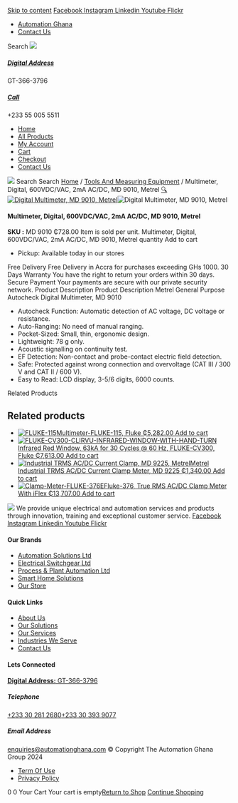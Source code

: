 [Skip to content](https://store.automationghana.com/product/digital-multimeter-md-9010-metrel/#content)
[ Facebook ](https://www.facebook.com/automationgh/) [ Instagram ](https://www.instagram.com/automationgh/) [ Linkedin ](https://www.linkedin.com/company/the-automation-ghana-limited/) [ Youtube ](https://www.youtube.com/channel/UCurrRDUSm5oIW39VXjn1u0w) [ Flickr ](https://www.flickr.com/photos/181794037@N07/)
  * [ Automation Ghana ](https://automationghana.com)
  * [ Contact Us ](https://store.automationghana.com/contact/)


Search
[ ![](https://store.automationghana.com/wp-content/uploads/2024/04/Website-TAGG-Logo-BLUE.png) ](https://store.automationghana.com/)
[ ](https://maps.app.goo.gl/m4xeaagWCNbLk4jM6)
#####  [ Digital Address ](https://maps.app.goo.gl/m4xeaagWCNbLk4jM6)
GT-366-3796 
[ ](tel:+233550055511)
#####  [ Call ](tel:+233550055511)
+233 55 005 5511 
  * [Home](https://store.automationghana.com/)
  * [All Products](https://store.automationghana.com/shop/)
  * [My Account](https://store.automationghana.com/my-account/)
  * [Cart](https://store.automationghana.com/cart/)
  * [Checkout](https://store.automationghana.com/checkout/)
  * [Contact Us](https://store.automationghana.com/contact/)


[![](https://store.automationghana.com/wp-content/uploads/2024/04/AutomationGhana_logo_white.png)](https://store.automationghana.com)
Search
Search
[Home](https://store.automationghana.com) / [Tools And Measuring Equipment](https://store.automationghana.com/product-category/tools-and-measuring-equipment/) / Multimeter, Digital, 600VDC/VAC, 2mA AC/DC, MD 9010, Metrel
[🔍](https://store.automationghana.com/product/digital-multimeter-md-9010-metrel/)
[![Digital Multimeter, MD 9010, Metrel](https://store.automationghana.com/wp-content/uploads/2020/04/Digital-Multimeter-MD-9010-Metrel.png)](https://store.automationghana.com/wp-content/uploads/2020/04/Digital-Multimeter-MD-9010-Metrel.png)![Digital Multimeter, MD 9010, Metrel](https://store.automationghana.com/wp-content/uploads/2020/04/Digital-Multimeter-MD-9010-Metrel.png)
####  Multimeter, Digital, 600VDC/VAC, 2mA AC/DC, MD 9010, Metrel 
**SKU :** MD 9010 
₵728.00
Item is sold per unit.
Multimeter, Digital, 600VDC/VAC, 2mA AC/DC, MD 9010, Metrel quantity
Add to cart
  * Pickup: Available today in our stores


Free Delivery 
Free Delivery in Accra for purchases exceeding GHs 1000. 
30 Days Warranty 
You have the right to return your orders within 30 days. 
Secure Payment 
Your payments are secure with our private security network. 
Product Description
Product Description
Metrel General Purpose Autocheck Digital Multimeter, MD 9010 
  * Autocheck Function: Automatic detection of AC voltage, DC voltage or resistance.
  * Auto-Ranging: No need of manual ranging.
  * Pocket-Sized: Small, thin, ergonomic design.
  * Lightweight: 78 g only.
  * Acoustic signalling on continuity test.
  * EF Detection: Non-contact and probe-contact electric field detection.
  * Safe: Protected against wrong connection and overvoltage (CAT III / 300 V and CAT II / 600 V).
  * Easy to Read: LCD display, 3-5/6 digits, 6000 counts.


Related Products 
## Related products
  * [![FLUKE-115](https://store.automationghana.com/wp-content/uploads/2020/04/FLUKE-115-300x300.jpg)Multimeter-FLUKE-115, Fluke ₵5,282.00 ](https://store.automationghana.com/product/multimeter-fluke-115-fluke/)
[Add to cart](https://store.automationghana.com/product/digital-multimeter-md-9010-metrel/?add-to-cart=2013)
  * [![FLUKE-CV300-CLIRVU-INFRARED-WINDOW-WITH-HAND-TURN](https://store.automationghana.com/wp-content/uploads/2020/04/FLUKE-CV300-CLIRVU-INFRARED-WINDOW-WITH-HAND-TURN-270x300.jpg)Infrared Red Window, 63kA for 30 Cycles @ 60 Hz, FLUKE-CV300, Fluke ₵7,613.00 ](https://store.automationghana.com/product/ir-window-fluke-cv300-fluke/)
[Add to cart](https://store.automationghana.com/product/digital-multimeter-md-9010-metrel/?add-to-cart=2008)
  * [![Industrial TRMS AC/DC Current Clamp, MD 9225, Metrel](https://store.automationghana.com/wp-content/uploads/2020/04/Industrial-TRMS-AC-DC-Current-Clamp-MD-9225-Metrel-300x300.png)Metrel Industrial TRMS AC/DC Current Clamp Meter, MD 9225 ₵1,340.00 ](https://store.automationghana.com/product/industrial-trms-ac-dc-current-clamp-md-9225-metrel/)
[Add to cart](https://store.automationghana.com/product/digital-multimeter-md-9010-metrel/?add-to-cart=2006)
  * [![Clamp-Meter-FLUKE-376E](https://store.automationghana.com/wp-content/uploads/2020/04/Clamp-Meter-FLUKE-376E-Fluke-300x300.png)Fluke-376, True RMS AC/DC Clamp Meter With iFlex ₵13,707.00 ](https://store.automationghana.com/product/clamp-meter-fluke-376-e-fluke/)
[Add to cart](https://store.automationghana.com/product/digital-multimeter-md-9010-metrel/?add-to-cart=1995)


![](https://store.automationghana.com/wp-content/uploads/2024/04/AutomationGhana_logo_white.png)
We provide unique electrical and automation services and products through innovation, training and exceptional customer service.
[ Facebook ](https://www.facebook.com/automationgh/) [ Instagram ](https://www.instagram.com/automationgh/) [ Linkedin ](https://www.linkedin.com/company/the-automation-ghana-limited/) [ Youtube ](https://www.youtube.com/channel/UCurrRDUSm5oIW39VXjn1u0w) [ Flickr ](https://www.flickr.com/photos/181794037@N07/)
#### Our Brands
  * [ Automation Solutions Ltd ](https://store.automationghana.com/product/digital-multimeter-md-9010-metrel/)
  * [ Electrical Switchgear Ltd ](https://store.automationghana.com/product/digital-multimeter-md-9010-metrel/)
  * [ Process & Plant Automation Ltd ](https://store.automationghana.com/product/digital-multimeter-md-9010-metrel/)
  * [ Smart Home Solutions ](https://store.automationghana.com/product/digital-multimeter-md-9010-metrel/)
  * [ Our Store ](https://store.automationghana.com/product/digital-multimeter-md-9010-metrel/)


#### Quick Links
  * [ About Us ](https://store.automationghana.com/product/digital-multimeter-md-9010-metrel/)
  * [ Our Solutions ](https://store.automationghana.com/product/digital-multimeter-md-9010-metrel/)
  * [ Our Services ](https://store.automationghana.com/product/digital-multimeter-md-9010-metrel/)
  * [ Industries We Serve ](https://store.automationghana.com/product/digital-multimeter-md-9010-metrel/)
  * [ Contact Us ](https://store.automationghana.com/product/digital-multimeter-md-9010-metrel/)


#### Lets Connected
[**Digital Address:** GT-366-3796](https://maps.app.goo.gl/m4xeaagWCNbLk4jM6)
#####  Telephone 
[ +233 30 281 2680](tel:+233302812680)[+233 30 393 9077](https://store.automationghana.com/product/digital-multimeter-md-9010-metrel/+233303939077)
#####  Email Address 
enquiries@automationghana.com 
© Copyright The Automation Ghana Group 2024
  * [ Term Of Use ](https://store.automationghana.com/product/digital-multimeter-md-9010-metrel/)
  * [ Privacy Policy ](https://store.automationghana.com/product/digital-multimeter-md-9010-metrel/)


0
0
Your Cart
Your cart is empty[Return to Shop](https://store.automationghana.com/shop/)
[Continue Shopping](https://store.automationghana.com/product/digital-multimeter-md-9010-metrel/)
